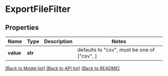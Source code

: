 # ExportFileFilter


## Properties
Name | Type | Description | Notes
------------ | ------------- | ------------- | -------------
**value** | **str** |  | defaults to "csv",  must be one of ["csv", ]

[[Back to Model list]](../README.md#documentation-for-models) [[Back to API list]](../README.md#documentation-for-api-endpoints) [[Back to README]](../README.md)


